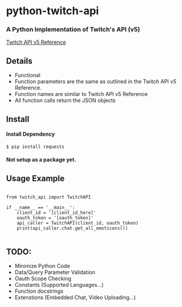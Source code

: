 # python-twitch-api
### A Python Implementation of Twitch's API (v5)
[Twitch API v5 Reference](https://dev.twitch.tv/docs/)

## Details

- Functional
- Function parameters are the same as outlined in the Twitch API v5 Reference.
- Function names are similar to Twitch API v5 Reference
- All function calls return the JSON objects

## Install

#### Install Dependency

```
$ pip install requests
```

#### Not setup as a package yet.

## Usage Example

```

from twitch_api import TwitchAPI

if __name__ == '__main__':
    client_id = '[client_id_here]'
    oauth_token = '[oauth_token]'
    api_caller = TwitchAPI(client_id, oauth_token)
    print(api_caller.chat.get_all_emoticons())
    
```
## TODO:
- Minimize Python Code
- Data/Query Parameter Validation
- Oauth Scope Checking
- Constants (Supported Languages...)
- Function docstrings
- Extenstions (Embedded Chat, Video Uploading...)
